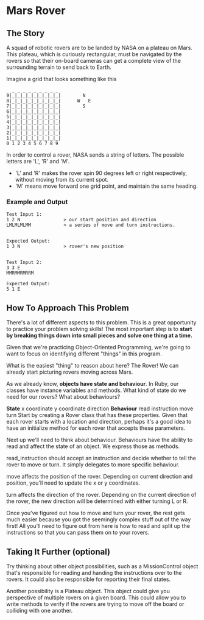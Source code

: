 # Mars Rover

## The Story
A squad of robotic rovers are to be landed by NASA on a plateau on Mars. This plateau, which is curiously rectangular, must be navigated by the rovers so that their on-board cameras can get a complete view of the surrounding terrain to send back to Earth.

Imagine a grid that looks something like this

```
  _ _ _ _ _ _ _ _ _
9|_|_|_|_|_|_|_|_|_|        N
8|_|_|_|_|_|_|_|_|_|      W   E
7|_|_|_|_|_|_|_|_|_|        S
6|_|_|_|_|_|_|_|_|_|
5|_|_|_|_|_|_|_|_|_|
4|_|_|_|_|_|_|_|_|_|
3|_|_|_|_|_|_|_|_|_|
2|_|_|_|_|_|_|_|_|_|
1|_|_|_|_|_|_|_|_|_|
0 1 2 3 4 5 6 7 8 9

```

In order to control a rover, NASA sends a string of letters. The possible letters are 'L', 'R' and 'M'.

- 'L' and 'R' makes the rover spin 90 degrees left or right respectively, without moving from its current spot.
- 'M' means move forward one grid point, and maintain the same heading.

### Example and Output

```
Test Input 1:
1 2 N                > our start position and direction
LMLMLMLMM            > a series of move and turn instructions.


Expected Output:
1 3 N                > rover's new position


Test Input 2:
3 3 E                
MMRMMRMRRM

Expected Output:
5 1 E
```

## How To Approach This Problem

There's a lot of different aspects to this problem. This is a great opportunity to practice your problem solving skills! The most important step is to **start by breaking things down into small pieces and solve one thing at a time.**

Given that we're practicing Object-Oriented Programming, we're going to want to focus on identifying different "things" in this program.

What is the easiest "thing" to reason about here? The Rover! We can already start picturing rovers moving across Mars.

As we already know, **objects have state and behaviour**. In Ruby, our classes have instance variables and methods. What kind of state do we need for our rovers? What about behaviours?

**State**
x coordinate
y coordinate
direction
**Behaviour**
read instruction
move
turn
Start by creating a Rover class that has these properties. Given that each rover starts with a location and direction, perhaps it's a good idea to have an initialize method for each rover that accepts these parameters.

Next up we'll need to think about behaviour. Behaviours have the ability to read and affect the state of an object. We express those as methods.

read_instruction should accept an instruction and decide whether to tell the rover to move or turn. It simply delegates to more specific behaviour.

move affects the position of the rover. Depending on current direction and position, you'll need to update the x or y coordinates.

turn affects the direction of the rover. Depending on the current direction of the rover, the new direction will be determined with either turning L or R.

Once you've figured out how to move and turn your rover, the rest gets much easier because you got the seemingly complex stuff out of the way first! All you'll need to figure out from here is how to read and split up the instructions so that you can pass them on to your rovers.


## Taking It Further (optional)
Try thinking about other object possibilities, such as a MissionControl object that's responsible for reading and handing the instructions over to the rovers. It could also be responsible for reporting their final states.

Another possibility is a Plateau object. This object could give you perspective of multiple rovers on a given board. This could allow you to write methods to verify if the rovers are trying to move off the board or colliding with one another.
